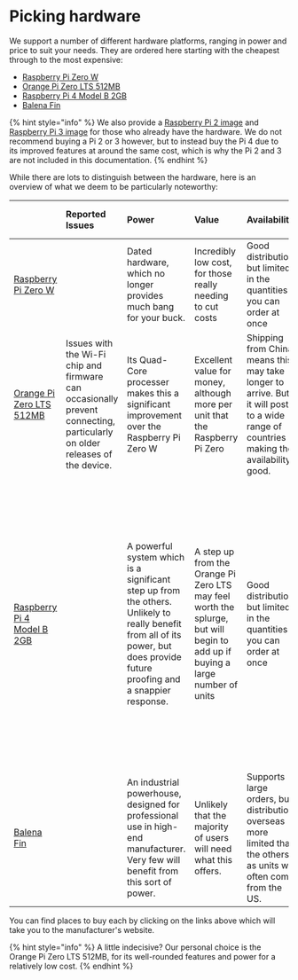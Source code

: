 # Picking hardware

We support a number of different hardware platforms, ranging in power and price to suit your needs. They are ordered here starting with the cheapest through to the most expensive:

* [Raspberry Pi Zero W](https://www.raspberrypi.org/products/raspberry-pi-zero-w/)
* [Orange Pi Zero LTS 512MB](http://www.orangepi.org/orangepizerolts/)
* [Raspberry Pi 4 Model B 2GB](https://www.raspberrypi.org/products/raspberry-pi-4-model-b/)
* [Balena Fin](https://www.balena.io/fin/?)

{% hint style="info" %}
We also provide a [Raspberry Pi 2 image](https://downloads.learnersblock.org) and [Raspberry Pi 3 image](https://downloads.learnersblock.org) for those who already have the hardware. We do not recommend buying a Pi 2 or 3 however, but to instead buy the Pi 4 due to its improved features at around the same cost, which is why the Pi 2 and 3 are not included in this documentation.
{% endhint %}

While there are lots to distinguish between the hardware, here is an overview of what we deem to be particularly noteworthy:

|  | Reported Issues | Power | Value | Availability | Features | Durability | Wi-Fi | Storage | Approximate cost \(before shipping\) |
| :--- | :--- | :--- | :--- | :--- | :--- | :--- | :--- | :--- | :--- |
| [Raspberry Pi Zero W](https://www.raspberrypi.org/products/raspberry-pi-zero-w/) |  | Dated hardware, which no longer provides much bang for your buck. | Incredibly low cost, for those really needing to cut costs | Good distribution, but limited in the quantities you can order at once | Provides the bare minimum needed to run the Block | Tried and tested, produced by a reliable manufacturer | Built in Wi-Fi, but with no aerial impacts the range | SD Card | $10USD |
| [Orange Pi Zero LTS 512MB](http://www.orangepi.org/orangepizerolts/) | Issues with the Wi-Fi chip and firmware can occasionally prevent connecting, particularly on older releases of the device.  | Its Quad-Core processer makes this a significant improvement over the Raspberry Pi Zero W | Excellent value for money, although more per unit that the Raspberry Pi Zero | Shipping from China means this may take longer to arrive. But it will post to a wide range of countries making the availability good. | An Ethernet Port and USB Port make this feature rich hardware expanding the possibilities for your Learner's Block | Runs a little hotter than other units, that may result in slowdowns if in extreme heats and direct sunlight. | An included aerial gives the range a healthy boost | SD Card | $17USD |
| [Raspberry Pi 4 Model B 2GB](https://www.raspberrypi.org/products/raspberry-pi-4-model-b/) |  | A powerful system which is a significant step up from the others. Unlikely to really benefit from all of its power, but does provide future proofing and a snappier response. | A step up from the Orange Pi Zero LTS may feel worth the splurge, but will begin to add up if buying a large number of units | Good distribution, but limited in the quantities you can order at once | Quad-Core processor, 2GB of RAM \(no need to go higher\) and a Gigabit Ethernet port means this hardware could be plugged into a school network to handle larger numbers. it does mean a larger form factor that won't fit in your pocket like the others. | Tried and tested, produced by a reliable manufacturer | No aerial, but the newer hardware and technologies provide a good range. Ethernet connectivity will allow for more users, but Wi-Fi is unlikely to support more users than the Orange Pi Zero LTS 512MB. | SD Card | $30USD |
| [Balena Fin](https://www.balena.io/fin/?) |  | An industrial powerhouse, designed for professional use in high-end manufacturer. Very few will benefit from this sort of power. | Unlikely that the majority of users will need what this offers. | Supports large orders, but distribution overseas more limited that the others as units will often come from the US. | Ethernet and USB Ports | Among the best in class | Designed for Internet of Things devices, Wi-Fi connectivity is central to its design | Built in 8/16/32/64 GB options. | $200USD+ \(will require additional hardware on top of this cost\) |

You can find places to buy each by clicking on the links above which will take you to the manufacturer's website.

{% hint style="info" %}
A little indecisive? Our personal choice is the Orange Pi Zero LTS 512MB, for its well-rounded features and power for a relatively low cost.
{% endhint %}

